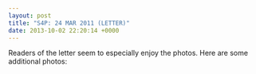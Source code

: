 ```yaml
---
layout: post
title: "S4P: 24 MAR 2011 (LETTER)"
date: 2013-10-02 22:20:14 +0000
---
```

Readers of the letter seem to especially enjoy the photos. Here are some
additional photos:


